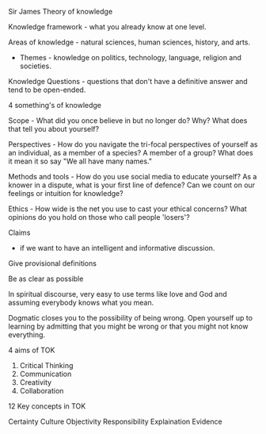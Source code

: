 Sir James
Theory of knowledge

Knowledge framework - what you already know at one level.

Areas of knowledge - natural sciences, human sciences, history, and arts.

- Themes - knowledge on politics, technology, language, religion and societies.

Knowledge Questions - questions that don't have a definitive answer and tend to be open-ended.

4 something's of knowledge

Scope - What did you once believe in but no longer do? Why? What does that tell you about yourself?

Perspectives - How do you navigate the tri-focal perspectives of yourself as an individual, as a member of a species? A member of a group? What does it mean it so say "We all have many names."

Methods and tools - How do you use social media to educate yourself? As a knower in a dispute, what is your first line of defence? Can we count on our feelings or intuition for knowledge?

Ethics - How wide is the net you use to cast your ethical concerns? What opinions do you hold on those who call people 'losers'?

Claims
- if we want to have an intelligent and informative discussion. 

Give provisional definitions

Be as clear as possible 

In spiritual discourse, very easy to use terms like love and God and assuming everybody knows what you mean. 

Dogmatic closes you to the possibility of being wrong. Open yourself up to learning by admitting that you might be wrong or that you might not know everything.


4 aims of TOK
1. Critical Thinking
2. Communication 
3. Creativity 
4. Collaboration

12 Key concepts in TOK

Certainty
Culture
Objectivity
Responsibility
Explaination
Evidence
